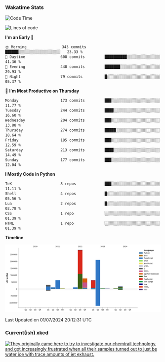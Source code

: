 ### Wakatime Stats
<!--START_SECTION:waka-->
![Code Time](http://img.shields.io/badge/Code%20Time-2%2C672%20hrs%209%20mins-blue)

![Lines of code](https://img.shields.io/badge/From%20Hello%20World%20I%27ve%20Written-775.8%20thousand%20lines%20of%20code-blue)

**I'm an Early 🐤** 

```text
🌞 Morning                343 commits         ██████░░░░░░░░░░░░░░░░░░░   23.33 % 
🌆 Daytime                608 commits         ██████████░░░░░░░░░░░░░░░   41.36 % 
🌃 Evening                440 commits         ███████░░░░░░░░░░░░░░░░░░   29.93 % 
🌙 Night                  79 commits          █░░░░░░░░░░░░░░░░░░░░░░░░   05.37 % 
```
📅 **I'm Most Productive on Thursday** 

```text
Monday                   173 commits         ███░░░░░░░░░░░░░░░░░░░░░░   11.77 % 
Tuesday                  244 commits         ████░░░░░░░░░░░░░░░░░░░░░   16.60 % 
Wednesday                204 commits         ███░░░░░░░░░░░░░░░░░░░░░░   13.88 % 
Thursday                 274 commits         █████░░░░░░░░░░░░░░░░░░░░   18.64 % 
Friday                   185 commits         ███░░░░░░░░░░░░░░░░░░░░░░   12.59 % 
Saturday                 213 commits         ████░░░░░░░░░░░░░░░░░░░░░   14.49 % 
Sunday                   177 commits         ███░░░░░░░░░░░░░░░░░░░░░░   12.04 % 
```


**I Mostly Code in Python** 

```text
TeX                      8 repos             ███░░░░░░░░░░░░░░░░░░░░░░   11.11 % 
Shell                    4 repos             █░░░░░░░░░░░░░░░░░░░░░░░░   05.56 % 
Lua                      2 repos             █░░░░░░░░░░░░░░░░░░░░░░░░   02.78 % 
CSS                      1 repo              ░░░░░░░░░░░░░░░░░░░░░░░░░   01.39 % 
HTML                     1 repo              ░░░░░░░░░░░░░░░░░░░░░░░░░   01.39 % 
```



**Timeline**

![Lines of Code chart](https://raw.githubusercontent.com/joshuajeschek/joshuajeschek/main/assets/bar_graph.png)


 Last Updated on 01/07/2024 20:12:31 UTC
<!--END_SECTION:waka-->

### Current(ish) xkcd
<a id="xkcd-a" title="They originally came here to try to investigate our chemtrail technology, and got increasingly frustrated when all their samples turned out to just be water ice with trace amounts of jet exhaust." href="https://www.xkcd.com" target="_blank">
        <img align="center" id="xkcd-img" src="https://imgs.xkcd.com/comics/alien_theories.png" alt="They originally came here to try to investigate our chemtrail technology, and got increasingly frustrated when all their samples turned out to just be water ice with trace amounts of jet exhaust." height=300 />
</a>
